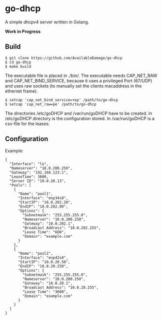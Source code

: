 # go-dhcp
A simple dhcpv4 server written in Golang.

**Work in Progress**

## Build
```
$ git clone https://github.com/AvailableDamage/go-dhcp
$ cd go-dhcp
$ make build
```
The executable file is placed in ./bin/.
The executable needs CAP_NET_RAW and CAP_NET_BIND_SERVICE, because it uses a privileged Port (67/UDP) and uses raw sockets (to manually set the clients macaddress in the ethernet frame).
```
$ setcap 'cap_net_bind_service=+ep' /path/to/go-dhcp
$ setcap 'cap_net_raw=pe' /path/to/go-dhcp
```
The directories /etc/goDHCP and /var/run/goDHCP have to be created.
In /etc/goDHCP directory is the configuration stored.
In /var/run/goDHCP is a csv-file for the leases.

## Configuration 

Example:
```
{
  "Interface": "lo",
  "Nameserver": "10.0.200.250",
  "Gateway": "192.168.123.1",
  "LeaseTime": 3600,
  "Server ID": "10.0.20.13",
  "Pools": [
    {
      "Name": "pool1",
      "Interface": "enp34s0",
      "StartIP": "10.0.202.20",
      "EndIP": "10.0.202.90",
      "Options": {
        "Subnetmask": "255.255.255.0",
        "Nameserver": "10.0.200.250",
        "Gateway": "10.0.202.1",
        "Broadcast Address": "10.0.202.255",
        "Lease Time": "600",
        "Domain": "example.com"
      }
    },
    {
      "Name": "pool2",
      "Interface": "enp42s0",
      "StartIP": "10.0.20.50",
      "EndIP": "10.0.20.250",
      "Options": {
        "Subnetmask": "255.255.255.0",
        "Nameserver": "10.0.200.250",
        "Gateway": "10.0.20.1",
        "Broadcast Address": "10.0.20.255",
        "Lease Time": "3600",
        "Domain": "example.com"
      }
    }
  ]
}
```
